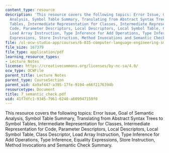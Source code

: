 ```yaml
---
content_type: resource
description: 'This resource covers the following topics: Error Issue, Goal of Semantic
  Analysis, Symbol Table Summary, Translating from Abstract Syntax Trees to Symbol
  Tables, Intermediate Representation for Classes, Intermediate Representation for
  Code, Parameter Descriptors, Local Descriptors, Local Symbol Table, Class Descriptor,
  Load Array Instruction, Type Inference for Add Operations, Type Inference, Equality
  Expressions, Store Instruction, Method Invocations and Semantic Check Summary.'
file: /ol-ocw-studio-app/courses/6-035-computer-language-engineering-sma-5502-fall-2005/41f7dfc1934579616240a609947159f0_7_semantic_check.pdf
file_size: 167379
file_type: application/pdf
learning_resource_types:
- Lecture Notes
license: https://creativecommons.org/licenses/by-nc-sa/4.0/
ocw_type: OCWFile
parent_title: Lecture Notes
parent_type: CourseSection
parent_uid: 4a9af447-a395-17fe-9194-e66f2176394b
resourcetype: Document
title: 7_semantic_check.pdf
uid: 41f7dfc1-9345-7961-6240-a609947159f0
---
```

This resource covers the following topics: Error Issue, Goal of Semantic Analysis, Symbol Table Summary, Translating from Abstract Syntax Trees to Symbol Tables, Intermediate Representation for Classes, Intermediate Representation for Code, Parameter Descriptors, Local Descriptors, Local Symbol Table, Class Descriptor, Load Array Instruction, Type Inference for Add Operations, Type Inference, Equality Expressions, Store Instruction, Method Invocations and Semantic Check Summary.